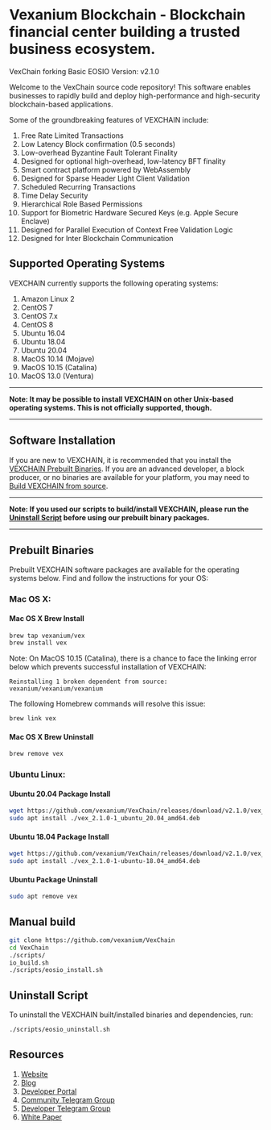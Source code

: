 # Vexanium Blockchain - Blockchain financial center building a trusted business ecosystem.

VexChain forking Basic EOSIO Version: v2.1.0

Welcome to the VexChain source code repository! This software enables businesses to rapidly build and deploy high-performance and high-security blockchain-based applications.

Some of the groundbreaking features of VEXCHAIN include:

1. Free Rate Limited Transactions
1. Low Latency Block confirmation (0.5 seconds)
1. Low-overhead Byzantine Fault Tolerant Finality
1. Designed for optional high-overhead, low-latency BFT finality
1. Smart contract platform powered by WebAssembly
1. Designed for Sparse Header Light Client Validation
1. Scheduled Recurring Transactions
1. Time Delay Security
1. Hierarchical Role Based Permissions
1. Support for Biometric Hardware Secured Keys (e.g. Apple Secure Enclave)
1. Designed for Parallel Execution of Context Free Validation Logic
1. Designed for Inter Blockchain Communication


## Supported Operating Systems

VEXCHAIN currently supports the following operating systems:  

1. Amazon Linux 2
2. CentOS 7
2. CentOS 7.x
2. CentOS 8
3. Ubuntu 16.04
4. Ubuntu 18.04
4. Ubuntu 20.04
5. MacOS 10.14 (Mojave)
6. MacOS 10.15 (Catalina)
7. MacOS 13.0 (Ventura)

---

**Note: It may be possible to install VEXCHAIN on other Unix-based operating systems. This is not officially supported, though.**

---

## Software Installation

If you are new to VEXCHAIN, it is recommended that you install the [VEXCHAIN Prebuilt Binaries](#prebuilt-binaries). If you are an advanced developer, a block producer, or no binaries are available for your platform, you may need to [Build VEXCHAIN from source](https://github.com/vexanium/VexChain/blob/main/README.md#manual-build).

---

**Note: If you used our scripts to build/install VEXCHAIN, please run the [Uninstall Script](#uninstall-script) before using our prebuilt binary packages.**

---

## Prebuilt Binaries

Prebuilt VEXCHAIN software packages are available for the operating systems below. Find and follow the instructions for your OS:

### Mac OS X:

#### Mac OS X Brew Install
```sh
brew tap vexanium/vex
brew install vex
```
Note: On MacOS 10.15 (Catalina), there is a chance to face the linking error below which prevents successful installation of VEXCHAIN:
```
Reinstalling 1 broken dependent from source:
vexanium/vexanium/vexanium
```
The following Homebrew commands will resolve this issue:
```sh
brew link vex
```
#### Mac OS X Brew Uninstall
```sh
brew remove vex
```

### Ubuntu Linux:

#### Ubuntu 20.04 Package Install
```sh
wget https://github.com/vexanium/VexChain/releases/download/v2.1.0/vex_2.1.0-1_ubuntu_20.04_amd64.deb
sudo apt install ./vex_2.1.0-1_ubuntu_20.04_amd64.deb
```
#### Ubuntu 18.04 Package Install
```sh
wget https://github.com/vexanium/VexChain/releases/download/v2.1.0/vex_2.1.0-1-ubuntu-18.04_amd64.deb
sudo apt install ./vex_2.1.0-1-ubuntu-18.04_amd64.deb
```
#### Ubuntu Package Uninstall
```sh
sudo apt remove vex
```

## Manual build
```sh
git clone https://github.com/vexanium/VexChain
cd VexChain
./scripts/
io_build.sh
./scripts/eosio_install.sh
```

## Uninstall Script
To uninstall the VEXCHAIN built/installed binaries and dependencies, run:
```sh
./scripts/eosio_uninstall.sh
```

## Resources
1. [Website](https://vexanium.com)
1. [Blog](https://vexanium.medium.com)
1. [Developer Portal](https://docs.vexanium.com)
1. [Community Telegram Group](https://t.me/vexaniumcom)
1. [Developer Telegram Group](https://t.me/chatvexchain)
1. [White Paper](https://vexanium.s3-ap-southeast-1.amazonaws.com/dl/vexanium-whitepaper.pdf)

